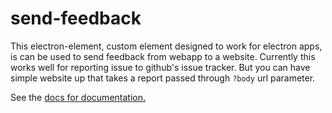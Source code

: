 # send-feedback

This electron-element, custom element designed to work for electron apps, 
is can be used to send feedback from webapp to a website.
Currently this works well for reporting issue to github's issue tracker.
But you can have simple website up that takes a report passed through `?body` url parameter.

See the [docs for documentation.](/docs)
